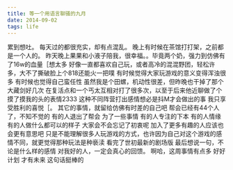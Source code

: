 ```yaml
---
title: 等一个用语言聊骚的九月
date: 2014-09-02
tags: life
---
```


累到想吐。
每天过的都很充实，却有点混乱。
晚上有时候在茶馆打打架，之前都是一个人的。
昨天晚上果果和小液子陪我，很幸福。。毕竟两个奶，强力到仿佛有了16w的血量［想太多
好像一直都喜欢自己玩，或者高冷的混混野团，轻松许多，大不了撕破脸上个818还能火一把噗
有时候觉得大家玩游戏的意义变得浑浊很多
有时候也觉得自己蛮任性
虽然我是个田螺，机动性很差，但昨晚也干掉了那个大藏剑好几次
在复活点和一个丐太互相对打了很多次，以至于后来他近聊做了个摸了摸我的头的表情2333
这种不同阵营打出感情想必是抖M才会做出的事
我只享受胜利的喜悦［。
其它的事情，就留给仿佛有时差的自己吧
帮会已经有44个人了，不知不觉的
有的人退出了帮会
为了一些事情
有的人专注的下本
有的人情缘
有的人做什么都可以的样子
大家会不会忘记了初衷呢
加入了更多有趣的人应该也会更有意思吧
只是不能理解很多人玩游戏的方式，也许因为自己对这个游戏的感情不同，就更觉得那种玩法是种亵渎
看完了世初最新的剧场版
最后想说一句，不论是什么样的感情
对我好的人，一定会真心的回馈。
啊哈，这周事情有点多
好好计划
才有未来
这句话挺棒的
